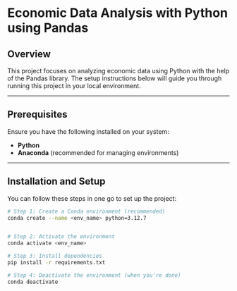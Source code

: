 # Economic Data Analysis with Python using Pandas

## Overview
This project focuses on analyzing economic data using Python with the help of the Pandas library. The setup instructions below will guide you through running this project in your local environment.

---

## Prerequisites
Ensure you have the following installed on your system:
- **Python**
- **Anaconda** (recommended for managing environments)

---

## Installation and Setup

You can follow these steps in one go to set up the project:

```bash
# Step 1: Create a Conda environment (recommended)
conda create --name <env_name> python=3.12.7


# Step 2: Activate the environment
conda activate <env_name>

# Step 3: Install dependencies
pip install -r requirements.txt

# Step 4: Deactivate the environment (when you're done)
conda deactivate
